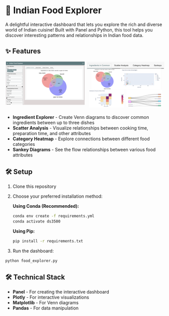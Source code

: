 # 🍛 Indian Food Explorer

A delightful interactive dashboard that lets you explore the rich and diverse world of Indian cuisine! Built with Panel and Python, this tool helps you discover interesting patterns and relationships in Indian food data.

## ✨ Features

![image](image.png)

- **Ingredient Explorer** - Create Venn diagrams to discover common ingredients between up to three dishes
- **Scatter Analysis** - Visualize relationships between cooking time, preparation time, and other attributes
- **Category Heatmap** - Explore connections between different food categories
- **Sankey Diagrams** - See the flow relationships between various food attributes

## 🛠️ Setup

1. Clone this repository

2. Choose your preferred installation method:

   **Using Conda (Recommended):**
   ```bash
   conda env create -f requirements.yml
   conda activate ds3500

   ```
   **Using Pip:**
   ```bash
   pip install -r requirements.txt
   ```
3. Run the dashboard:
```bash
python food_explorer.py
```

## 🛠️ Technical Stack

- **Panel** - For creating the interactive dashboard
- **Plotly** - For interactive visualizations
- **Matplotlib** - For Venn diagrams
- **Pandas** - For data manipulation

